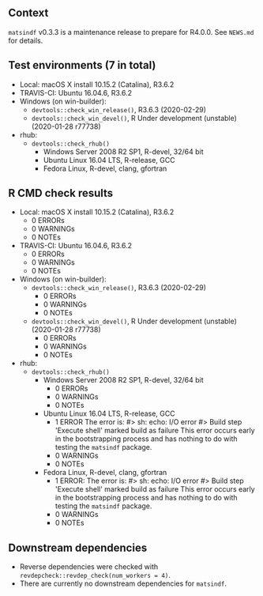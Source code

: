 ## Context
`matsindf` v0.3.3 is a maintenance release to prepare for R4.0.0. See `NEWS.md` for details. 

## Test environments (7 in total)
* Local: macOS X install 10.15.2 (Catalina), R3.6.2
* TRAVIS-CI: Ubuntu 16.04.6, R3.6.2
* Windows (on win-builder):
    * `devtools::check_win_release()`, R3.6.3 (2020-02-29)
    * `devtools::check_win_devel()`, R Under development (unstable) (2020-01-28 r77738)
* rhub:
    * `devtools::check_rhub()`
        * Windows Server 2008 R2 SP1, R-devel, 32/64 bit
        * Ubuntu Linux 16.04 LTS, R-release, GCC
        * Fedora Linux, R-devel, clang, gfortran

## R CMD check results
* Local: macOS X install 10.15.2 (Catalina), R3.6.2
    * 0 ERRORs
    * 0 WARNINGs
    * 0 NOTEs
* TRAVIS-CI: Ubuntu 16.04.6, R3.6.2
    * 0 ERRORs
    * 0 WARNINGs
    * 0 NOTEs
* Windows (on win-builder):
    * `devtools::check_win_release()`, R3.6.3 (2020-02-29)
        * 0 ERRORs
        * 0 WARNINGs
        * 0 NOTEs
    * `devtools::check_win_devel()`, R Under development (unstable) (2020-01-28 r77738)
        * 0 ERRORs
        * 0 WARNINGs
        * 0 NOTEs
* rhub:
    * `devtools::check_rhub()`
        * Windows Server 2008 R2 SP1, R-devel, 32/64 bit
            * 0 ERRORs
            * 0 WARNINGs
            * 0 NOTEs
        * Ubuntu Linux 16.04 LTS, R-release, GCC
            * 1 ERROR
              The error is:
              #> sh: echo: I/O error
              #> Build step 'Execute shell' marked build as failure
              This error occurs early in the bootstrapping process and has nothing to do with testing the `matsindf` package.
            * 0 WARNINGs
            * 0 NOTEs
        * Fedora Linux, R-devel, clang, gfortran
            * 1 ERROR:
              The error is:
              #> sh: echo: I/O error
              #> Build step 'Execute shell' marked build as failure
              This error occurs early in the bootstrapping process and has nothing to do with testing the `matsindf` package.
            * 0 WARNINGs
            * 0 NOTEs

## Downstream dependencies
* Reverse dependencies were checked with `revdepcheck::revdep_check(num_workers = 4)`.
* There are currently no downstream dependencies for `matsindf`.
